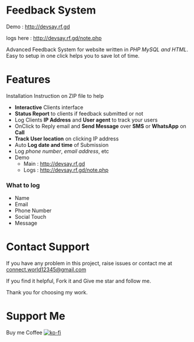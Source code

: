 # Feedback System
Demo : http://devsay.rf.gd

logs here : http://devsay.rf.gd/note.php

Advanced Feedback System for website written in _PHP MySQL and HTML_.
Easy to setup in one click helps you to save lot of time.

# Features
Installation Instruction on ZIP file to help
- __Interactive__ Clients interface
- __Status Report__ to clients if feedback submitted or not
- Log Clients __IP Address__ and __User agent__ to track your users
- OnClick to Reply email and __Send Message__ over __SMS__ or __WhatsApp__ on __Call__
- __Track User location__ on clicking IP address
- Auto __Log date and time__ of Submission
- Log _phone number_, _email address_, etc
- Demo 
  - Main : http://devsay.rf.gd
  - Logs : http://devsay.rf.gd/note.php
### What to log 
- Name 
- Email
- Phone Number
- Social Touch
- Message

# Contact Support
If you have any problem in this project, raise issues or contact me at connect.world12345@gmail.com

If you find it helpful, Fork it and Give me star and follow me.

Thank you for choosing my work.

# Support Me
Buy me Coffee
[![ko-fi](https://www.ko-fi.com/img/githubbutton_sm.svg)](https://ko-fi.com/Y8Y028S3X)
